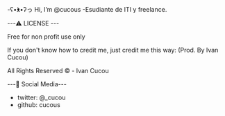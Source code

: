 -ʕ•́ᴥ•̀ʔっ Hi, I’m @cucous
-Esudiante de ITI y freelance.

---⚠️ LICENSE ---

Free for non profit use only

If you don't know how to credit me, just credit me this way:
 (Prod. By Ivan Cucou)
 
All Rights Reserved © - Ivan Cucou

---💬 Social Media---
- twitter: @_cucou
- github: cucous
<!---
cucous/cucous is a ✨ special ✨ repository because its `README.md` (this file) appears on your GitHub profile.
You can click the Preview link to take a look at your changes.
--->
